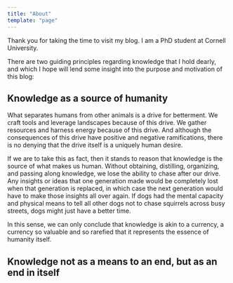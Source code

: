 ```yaml
---
title: "About"
template: "page"
---
```


Thank you for taking the time to visit my blog. I am a PhD student at Cornell University.

There are two guiding principles regarding knowledge that I hold dearly, and which I hope will lend some insight into the purpose and motivation of this blog:

## Knowledge as a source of humanity
What separates humans from other animals is a drive for betterment. We craft tools and leverage landscapes because of this drive. We gather resources and harness energy because of this drive. And although the consequences of this drive have positive and negative ramifications, there is no denying that the drive itself is a uniquely human desire. 

If we are to take this as fact, then it stands to reason that knowledge is the source of what makes us human. Without obtaining, distilling, organizing, and passing along knowledge, we lose the ability to chase after our drive. Any insights or ideas that one generation made would be completely lost when that generation is replaced, in which case the next generation would have to make those insights all over again. If dogs had the mental capacity and physical means to tell all other dogs not to chase squirrels across busy streets, dogs might just have a better time.

In this sense, we can only conclude that knowledge is akin to a currency, a currency so valuable and so rarefied that it represents the essence of humanity itself.

## Knowledge not as a means to an end, but as an end in itself
